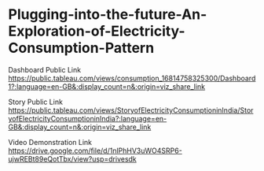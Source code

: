 # Plugging-into-the-future-An-Exploration-of-Electricity-Consumption-Pattern


Dashboard Public Link https://public.tableau.com/views/consumption_16814758325300/Dashboard1?:language=en-GB&:display_count=n&:origin=viz_share_link

Story Public Link https://public.tableau.com/views/StoryofElectricityConsumptioninIndia/StoryofElectricityConsumptioninIndia?:language=en-GB&:display_count=n&:origin=viz_share_link

Video Demonstration Link https://drive.google.com/file/d/1nlPhHV3uWO4SRP6-ujwREBt89eQotTbx/view?usp=drivesdk
